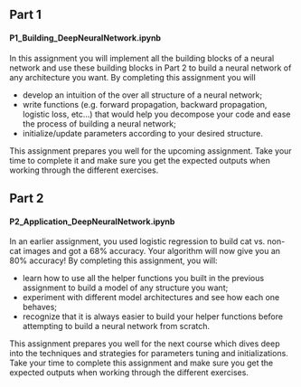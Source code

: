 ## Part 1 
#### P1_Building_DeepNeuralNetwork.ipynb
In this assignment you will implement all the building blocks of a neural network and use these building blocks in Part 2 to build a neural network of any architecture you want. By completing this assignment you will
- develop an intuition of the over all structure of a neural network;
- write functions (e.g. forward propagation, backward propagation, logistic loss, etc...) that would help you decompose your code and ease the process of building a neural network;
- initialize/update parameters according to your desired structure.

This assignment prepares you well for the upcoming assignment. Take your time to complete it and make sure you get the expected outputs when working through the different exercises. 

## Part 2 
#### P2_Application_DeepNeuralNetwork.ipynb
In an earlier assignment, you used logistic regression to build cat vs. non-cat images and got a 68% accuracy. Your algorithm will now give you an 80% accuracy! By completing this assignment, you will:
- learn how to use all the helper functions you built in the previous assignment to build a model of any structure you want;
- experiment with different model architectures and see how each one behaves;
- recognize that it is always easier to build your helper functions before attempting to build a neural network from scratch.

This assignment prepares you well for the next course which dives deep into the techniques and strategies for parameters tuning and initializations. Take your time to complete this assignment and make sure you get the expected outputs when working through the different exercises. 

